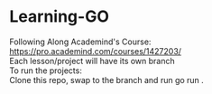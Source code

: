 # Learning-GO

Following Along Academind's Course: <br>
https://pro.academind.com/courses/1427203/<br>
Each lesson/project will have its own branch<br>
To run the projects:<br>
Clone this repo, swap to the branch and run go run . <br>
